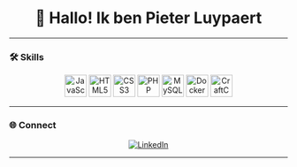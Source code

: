 <h1 align="center">👋 Hallo! Ik ben Pieter Luypaert</h1>

---

### 🛠️ Skills
<p align="center">
  <img src="https://cdn.jsdelivr.net/gh/devicons/devicon/icons/javascript/javascript-original.svg" height="40" alt="JavaScript" />
  <img src="https://cdn.jsdelivr.net/gh/devicons/devicon/icons/html5/html5-original.svg" height="40" alt="HTML5" />
  <img src="https://cdn.jsdelivr.net/gh/devicons/devicon/icons/css3/css3-original.svg" height="40" alt="CSS3" />
  <img src="https://cdn.jsdelivr.net/gh/devicons/devicon/icons/php/php-original.svg" height="40" alt="PHP" />
  <img src="https://cdn.jsdelivr.net/gh/devicons/devicon/icons/mysql/mysql-original.svg" height="40" alt="MySQL" />
  <img src="https://cdn.jsdelivr.net/gh/devicons/devicon/icons/docker/docker-original.svg" height="40" alt="Docker" />
  <img src="https://www.true.nl/wp-content/uploads/2015/07/Craft-cms-300x300.png" height="40" alt="CraftCMS" />
</p>

---

### 🌐 Connect
<p align="center">
  <a href="https://www.linkedin.com/in/pieter-luypaert-85aba3357/" target="_blank">
    <img src="https://img.shields.io/badge/LinkedIn-Pieter%20Luypaert-blue?style=for-the-badge&logo=linkedin" alt="LinkedIn">
  </a>
</p>

---


